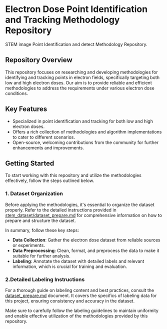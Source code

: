 # Electron Dose Point Identification and Tracking Methodology Repository

STEM image Point Identification and detect Methodology Repository.

## Repository Overview

This repository focuses on researching and developing methodologies for identifying and tracking points in electron fields, specifically targeting both low and high electron doses. Our aim is to provide reliable and efficient methodologies to address the requirements under various electron dose conditions.

## Key Features

- Specialized in point identification and tracking for both low and high electron doses.
- Offers a rich collection of methodologies and algorithm implementations to cater to different scenarios.
- Open-source, welcoming contributions from the community for further enhancements and improvements.

## Getting Started

To start working with this repository and utilize the methodologies effectively, follow the steps outlined below.

### 1. Dataset Organization

Before applying the methodologies, it's essential to organize the dataset properly. Refer to the detailed instructions provided in [stem_dataset/dataset_prepare.md](./stem_dataset/dataset_prepare.md) for comprehensive information on how to prepare and structure the dataset.

In summary, follow these key steps:

- **Data Collection**: Gather the electron dose dataset from reliable sources or experiments.
- **Data Preprocessing**: Clean, format, and preprocess the data to make it suitable for further analysis.
- **Labeling**: Annotate the dataset with detailed labels and relevant information, which is crucial for training and evaluation.

### 2.Detailed Labeling Instructions

For a thorough guide on labeling content and best practices, consult the [dataset_prepare.md](./stem_dataset/dataset_prepare.md) document. It covers the specifics of labeling data for this project, ensuring consistency and accuracy in the dataset.

Make sure to carefully follow the labeling guidelines to maintain uniformity and enable effective utilization of the methodologies provided by this repository.

